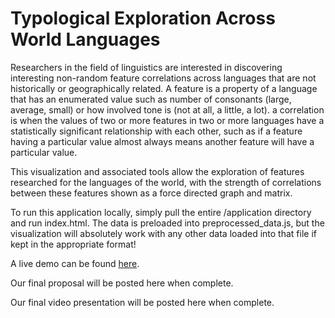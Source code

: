 # Typological Exploration Across World Languages

Researchers in the field of linguistics are interested in discovering interesting non-random feature correlations across languages that are not historically or geographically related. A feature is a property of a language that has an enumerated value such as number of consonants (large, average, small) or how involved tone is (not at all, a little, a lot). a correlation is when the values of two or more features in two or more languages have a statistically significant relationship with each other, such as if a feature having a particular value almost always means another feature will have a particular value.

This visualization and associated tools allow the exploration of features researched for the languages of the world, with the strength of correlations between these features shown as a force directed graph and matrix.

To run this application locally, simply pull the entire /application directory and run index.html. The data is preloaded into preprocessed_data.js, but the visualization will absolutely work with any other data loaded into that file if kept in the appropriate format!

A live demo can be found [here](http://nyu-cs6313-projects.github.io/sp2015-group15/application/index.html).

Our final proposal will be posted here when complete.

Our final video presentation will be posted here when complete.
